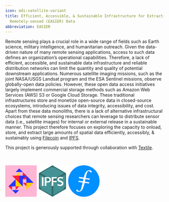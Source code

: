 ```yaml
---
icon: mdi:satellite-variant
title: Efficient, Accessible, & Sustainable Infrastructure for Extracting
  Remotely-sensed (EASIER) Data
abbreviation: EASIER
---
```

Remote sensing plays a crucial role in a wide range of fields such as Earth science, military intelligence, and humanitarian outreach. Given the data-driven nature of many remote sensing applications, access to such data defines an organization’s operational capabilities. Therefore, a lack of efficient, accessible, and sustainable data infrastructure and reliable distribution networks can limit the quantity and quality of potential downstream applications. Numerous satellite imaging missions, such as the joint NASA/USGS Landsat program and the ESA Sentinel missions, observe globally-open data policies. However, these open data access initiatives largely implement commercial storage methods such as Amazon Web Services (AWS) S3 or Google Cloud Storage. These traditional infrastructures store and monetize open-source data in closed-source ecosystems, introducing issues of data integrity, accessibility, and cost. Apart from these data monoliths, there is a lack of alternative infrastructural choices that remote sensing researchers can leverage to distribute sensor data (i.e., satellite images) for internal or external release in a sustainable manner. This project therefore focuses on exploring the capacity to onload, store, and extract large amounts of spatial data efficiently, accessibly, & sustainably using [Filecoin](https://filecoin.io/) and [IPFS](https://ipfs.io/).  

This project is generously supported through collaboration with [Textile](https://textile.notion.site/Our-mission-is-to-accelerate-the-exchange-of-information-across-society-f49e389e12e14473a3475e755a8d9cd6).
<br>
<br> 
<br>
<div style="display:flex">
<a href="https://textile.notion.site/Our-mission-is-to-accelerate-the-exchange-of-information-across-society-f49e389e12e14473a3475e755a8d9cd6">
<img src="https://raw.githubusercontent.com/GEOSMASH/SMASH/main/SMASH/static/uploads/2ohwpvqfsugoby4rbgwh_icf3xz4outkss4x7.png" alt="textile" width="100" height="100">
</a>

<a href="https://ipfs.io/">
<img src="https://raw.githubusercontent.com/GEOSMASH/SMASH/main/SMASH/static/uploads/ipfs.png" alt="ipfs" width="100" height="100">
</a>

<a href="https://filecoin.io/">
<img src="https://raw.githubusercontent.com/GEOSMASH/SMASH/main/SMASH/static/uploads/fc.png" alt="filecoin" width="100" height="100">
</a>
</div>
